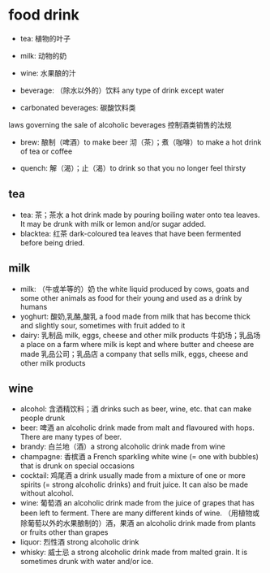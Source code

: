# food drink

- tea: 植物的叶子
- milk: 动物的奶
- wine: 水果酿的汁

- beverage: （除水以外的）饮料 any type of drink except water
- carbonated beverages: 碳酸饮料类

laws governing the sale of alcoholic beverages 控制酒类销售的法规

- brew: 酿制（啤酒）to make beer 沏（茶）；煮（咖啡）to make a hot drink of tea or coffee

- quench: 解（渴）；止（渴）to drink so that you no longer feel thirsty

## tea

- tea: 茶；茶水 a hot drink made by pouring boiling water onto tea leaves. It may be drunk with milk or lemon and/or sugar added.
- blacktea: 红茶 dark-coloured tea leaves that have been fermented before being dried.

## milk

- milk: （牛或羊等的）奶 the white liquid produced by cows, goats and some other animals as food for their young and used as a drink by humans
- yoghurt: 酸奶,乳酪,酸乳 a food made from milk that has become thick and slightly sour, sometimes with fruit added to it
- dairy: 乳制品 milk, eggs, cheese and other milk products 牛奶场；乳品场 a place on a farm where milk is kept and where butter and cheese are made 乳品公司；乳品店 a company that sells milk, eggs, cheese and other milk products

## wine

- alcohol: 含酒精饮料；酒 drinks such as beer, wine, etc. that can make people drunk
- beer: 啤酒 an alcoholic drink made from malt and flavoured with hops. There are many types of beer.
- brandy: 白兰地（酒）a strong alcoholic drink made from wine
- champagne: 香槟酒 a French sparkling white wine (= one with bubbles) that is drunk on special occasions
- cocktail: 鸡尾酒 a drink usually made from a mixture of one or more spirits (= strong alcoholic drinks) and fruit juice. It can also be made without alcohol.
- wine: 葡萄酒 an alcoholic drink made from the juice of grapes that has been left to ferment. There are many different kinds of wine. （用植物或除葡萄以外的水果酿制的）酒，果酒 an alcoholic drink made from plants or fruits other than grapes
- liquor: 烈性酒 strong alcoholic drink
- whisky: 威士忌 a strong alcoholic drink made from malted grain. It is sometimes drunk with water and/or ice.
